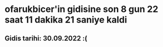 # ofarukbicer'in gidisine son 8 gun 22 saat 11 dakika 21 saniye kaldi

## Gidis tarihi: 30.09.2022 :(